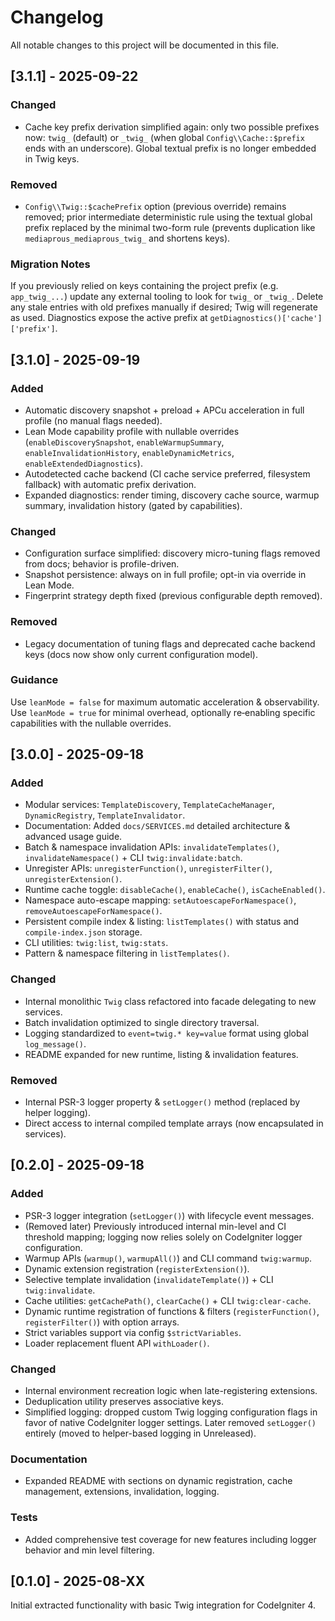 # Changelog

All notable changes to this project will be documented in this file.

## [3.1.1] - 2025-09-22
### Changed
- Cache key prefix derivation simplified again: only two possible prefixes now: `twig_` (default) or `_twig_` (when global `Config\\Cache::$prefix` ends with an underscore). Global textual prefix is no longer embedded in Twig keys.

### Removed
- `Config\\Twig::$cachePrefix` option (previous override) remains removed; prior intermediate deterministic rule using the textual global prefix replaced by the minimal two-form rule (prevents duplication like `mediaprous_mediaprous_twig_` and shortens keys).

### Migration Notes
If you previously relied on keys containing the project prefix (e.g. `app_twig_...`) update any external tooling to look for `twig_` or `_twig_`. Delete any stale entries with old prefixes manually if desired; Twig will regenerate as used. Diagnostics expose the active prefix at `getDiagnostics()['cache']['prefix']`.

## [3.1.0] - 2025-09-19
### Added
- Automatic discovery snapshot + preload + APCu acceleration in full profile (no manual flags needed).
- Lean Mode capability profile with nullable overrides (`enableDiscoverySnapshot`, `enableWarmupSummary`, `enableInvalidationHistory`, `enableDynamicMetrics`, `enableExtendedDiagnostics`).
- Autodetected cache backend (CI cache service preferred, filesystem fallback) with automatic prefix derivation.
- Expanded diagnostics: render timing, discovery cache source, warmup summary, invalidation history (gated by capabilities).

### Changed
- Configuration surface simplified: discovery micro-tuning flags removed from docs; behavior is profile-driven.
- Snapshot persistence: always on in full profile; opt-in via override in Lean Mode.
- Fingerprint strategy depth fixed (previous configurable depth removed).

### Removed
- Legacy documentation of tuning flags and deprecated cache backend keys (docs now show only current configuration model).

### Guidance
Use `leanMode = false` for maximum automatic acceleration & observability. Use `leanMode = true` for minimal overhead, optionally re‑enabling specific capabilities with the nullable overrides.

## [3.0.0] - 2025-09-18
### Added
- Modular services: `TemplateDiscovery`, `TemplateCacheManager`, `DynamicRegistry`, `TemplateInvalidator`.
- Documentation: Added `docs/SERVICES.md` detailed architecture & advanced usage guide.
- Batch & namespace invalidation APIs: `invalidateTemplates()`, `invalidateNamespace()` + CLI `twig:invalidate:batch`.
- Unregister APIs: `unregisterFunction()`, `unregisterFilter()`, `unregisterExtension()`.
- Runtime cache toggle: `disableCache()`, `enableCache()`, `isCacheEnabled()`.
- Namespace auto-escape mapping: `setAutoescapeForNamespace()`, `removeAutoescapeForNamespace()`.
- Persistent compile index & listing: `listTemplates()` with status and `compile-index.json` storage.
- CLI utilities: `twig:list`, `twig:stats`.
- Pattern & namespace filtering in `listTemplates()`.
### Changed
- Internal monolithic `Twig` class refactored into facade delegating to new services.
- Batch invalidation optimized to single directory traversal.
- Logging standardized to `event=twig.* key=value` format using global `log_message()`.
- README expanded for new runtime, listing & invalidation features.
### Removed
- Internal PSR-3 logger property & `setLogger()` method (replaced by helper logging).
- Direct access to internal compiled template arrays (now encapsulated in services).

## [0.2.0] - 2025-09-18
### Added
- PSR-3 logger integration (`setLogger()`) with lifecycle event messages.
- (Removed later) Previously introduced internal min-level and CI threshold mapping; logging now relies solely on CodeIgniter logger configuration.
- Warmup APIs (`warmup()`, `warmupAll()`) and CLI command `twig:warmup`.
- Dynamic extension registration (`registerExtension()`).
- Selective template invalidation (`invalidateTemplate()`) + CLI `twig:invalidate`.
- Cache utilities: `getCachePath()`, `clearCache()` + CLI `twig:clear-cache`.
- Dynamic runtime registration of functions & filters (`registerFunction()`, `registerFilter()`) with option arrays.
- Strict variables support via config `$strictVariables`.
- Loader replacement fluent API `withLoader()`.

### Changed
- Internal environment recreation logic when late-registering extensions.
- Deduplication utility preserves associative keys.
- Simplified logging: dropped custom Twig logging configuration flags in favor of native CodeIgniter logger settings. Later removed `setLogger()` entirely (moved to helper-based logging in Unreleased).

### Documentation
- Expanded README with sections on dynamic registration, cache management, extensions, invalidation, logging.

### Tests
- Added comprehensive test coverage for new features including logger behavior and min level filtering.

## [0.1.0] - 2025-08-XX
Initial extracted functionality with basic Twig integration for CodeIgniter 4.

